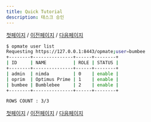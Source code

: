 ```yaml
---
title: Quick Tutorial
description: 태스크 승인
---
```


[첫페이지](QuickTutorial.md) / [이전페이지](QuickTutorial4.md) / [다음페이지](QuickTutorial6.md)

```sh
$ opmate user list
Requesting https://127.0.0.1:8443/opmate;user=bumbee
+--------+---------------+------+--------+
| ID     | NAME          | ROLE | STATUS |
+--------+---------------+------+--------+
| admin  | nimda         | 0    | enable |
| oprim  | Optimus Prime | 1    | enable |
| bumbee | Bumblebee     | 2    | enable |
+--------+---------------+------+--------+

ROWS COUNT : 3/3
```

[첫페이지](QuickTutorial.md) / [이전페이지](QuickTutorial4.md) / [다음페이지](QuickTutorial6.md)
